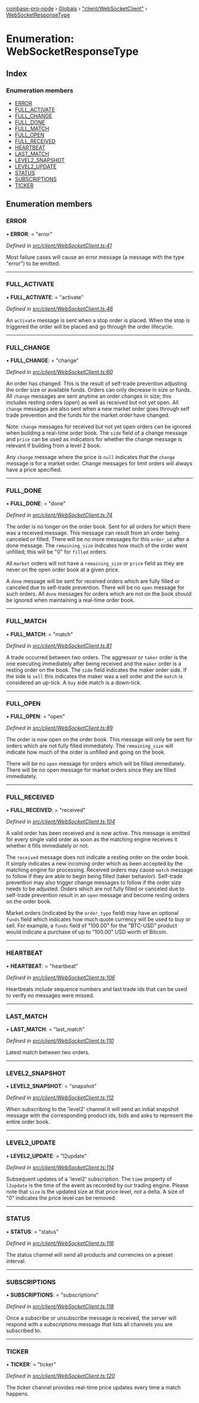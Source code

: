 [coinbase-pro-node](../README.md) › [Globals](../globals.md) › ["client/WebSocketClient"](../modules/_client_websocketclient_.md) › [WebSocketResponseType](_client_websocketclient_.websocketresponsetype.md)

# Enumeration: WebSocketResponseType

## Index

### Enumeration members

- [ERROR](_client_websocketclient_.websocketresponsetype.md#error)
- [FULL_ACTIVATE](_client_websocketclient_.websocketresponsetype.md#full_activate)
- [FULL_CHANGE](_client_websocketclient_.websocketresponsetype.md#full_change)
- [FULL_DONE](_client_websocketclient_.websocketresponsetype.md#full_done)
- [FULL_MATCH](_client_websocketclient_.websocketresponsetype.md#full_match)
- [FULL_OPEN](_client_websocketclient_.websocketresponsetype.md#full_open)
- [FULL_RECEIVED](_client_websocketclient_.websocketresponsetype.md#full_received)
- [HEARTBEAT](_client_websocketclient_.websocketresponsetype.md#heartbeat)
- [LAST_MATCH](_client_websocketclient_.websocketresponsetype.md#last_match)
- [LEVEL2_SNAPSHOT](_client_websocketclient_.websocketresponsetype.md#level2_snapshot)
- [LEVEL2_UPDATE](_client_websocketclient_.websocketresponsetype.md#level2_update)
- [STATUS](_client_websocketclient_.websocketresponsetype.md#status)
- [SUBSCRIPTIONS](_client_websocketclient_.websocketresponsetype.md#subscriptions)
- [TICKER](_client_websocketclient_.websocketresponsetype.md#ticker)

## Enumeration members

### ERROR

• **ERROR**: = "error"

_Defined in [src/client/WebSocketClient.ts:41](https://github.com/bennyn/coinbase-pro-node/blob/68f4a94/src/client/WebSocketClient.ts#L41)_

Most failure cases will cause an error message (a message with the type "error") to be emitted.

---

### FULL_ACTIVATE

• **FULL_ACTIVATE**: = "activate"

_Defined in [src/client/WebSocketClient.ts:46](https://github.com/bennyn/coinbase-pro-node/blob/68f4a94/src/client/WebSocketClient.ts#L46)_

An `activate` message is sent when a stop order is placed. When the stop is triggered the order will be placed and go through the order lifecycle.

---

### FULL_CHANGE

• **FULL_CHANGE**: = "change"

_Defined in [src/client/WebSocketClient.ts:60](https://github.com/bennyn/coinbase-pro-node/blob/68f4a94/src/client/WebSocketClient.ts#L60)_

An order has changed. This is the result of self-trade prevention adjusting the order size or available funds. Orders can only decrease in size or funds. All `change` messages are sent anytime an order changes in size; this includes resting orders (open) as well as received but not yet open. All `change` messages are also sent when a new market order goes through self trade prevention and the funds for the market order have changed.

Note: `change` messages for received but not yet open orders can be ignored when building a real-time order book. The `side` field of a change message and `price` can be used as indicators for whether the change message is relevant if building from a level 2 book.

Any `change` message where the price is `null` indicates that the `change` message is for a market order. Change messages for limit orders will always have a price specified.

---

### FULL_DONE

• **FULL_DONE**: = "done"

_Defined in [src/client/WebSocketClient.ts:74](https://github.com/bennyn/coinbase-pro-node/blob/68f4a94/src/client/WebSocketClient.ts#L74)_

The order is no longer on the order book. Sent for all orders for which there was a received message. This message can result from an order being canceled or filled. There will be no more messages for this `order_id` after a done message. The `remaining_size` indicates how much of the order went unfilled; this will be "0" for `filled` orders.

All `market` orders will not have a `remaining_size` or `price` field as they are never on the open order book at a given price.

A `done` message will be sent for received orders which are fully filled or canceled due to self-trade prevention. There will be no `open` message for such orders. All `done` messages for orders which are not on the book should be ignored when maintaining a real-time order book.

---

### FULL_MATCH

• **FULL_MATCH**: = "match"

_Defined in [src/client/WebSocketClient.ts:81](https://github.com/bennyn/coinbase-pro-node/blob/68f4a94/src/client/WebSocketClient.ts#L81)_

A trade occurred between two orders. The aggressor or `taker` order is the one executing immediately after being received and the `maker` order is a resting order on the book. The `side` field indicates the maker order side. If the side is `sell` this indicates the maker was a sell order and the `match` is considered an up-tick. A `buy` side match is a down-tick.

---

### FULL_OPEN

• **FULL_OPEN**: = "open"

_Defined in [src/client/WebSocketClient.ts:89](https://github.com/bennyn/coinbase-pro-node/blob/68f4a94/src/client/WebSocketClient.ts#L89)_

The order is now open on the order book. This message will only be sent for orders which are not fully filled immediately. The `remaining_size` will indicate how much of the order is unfilled and going on the book.

There will be no `open` message for orders which will be filled immediately. There will be no open message for market orders since they are filled immediately.

---

### FULL_RECEIVED

• **FULL_RECEIVED**: = "received"

_Defined in [src/client/WebSocketClient.ts:104](https://github.com/bennyn/coinbase-pro-node/blob/68f4a94/src/client/WebSocketClient.ts#L104)_

A valid order has been received and is now active. This message is emitted for every single valid order as soon as the matching engine receives it whether it fills immediately or not.

The `received` message does not indicate a resting order on the order book. It simply indicates a new incoming order which as been accepted by the matching engine for processing. Received orders may cause `match` message to follow if they are able to begin being filled (taker behavior). Self-trade prevention may also trigger change messages to follow if the order size needs to be adjusted. Orders which are not fully filled or canceled due to self-trade prevention result in an `open` message and become resting orders on the order book.

Market orders (indicated by the `order_type` field) may have an optional `funds` field which indicates how much quote currency will be used to buy or sell. For example, a `funds` field of "100.00" for the "BTC-USD" product would indicate a purchase of up to "100.00" USD worth of Bitcoin.

---

### HEARTBEAT

• **HEARTBEAT**: = "heartbeat"

_Defined in [src/client/WebSocketClient.ts:106](https://github.com/bennyn/coinbase-pro-node/blob/68f4a94/src/client/WebSocketClient.ts#L106)_

Heartbeats include sequence numbers and last trade ids that can be used to verify no messages were missed.

---

### LAST_MATCH

• **LAST_MATCH**: = "last_match"

_Defined in [src/client/WebSocketClient.ts:110](https://github.com/bennyn/coinbase-pro-node/blob/68f4a94/src/client/WebSocketClient.ts#L110)_

Latest match between two orders.

---

### LEVEL2_SNAPSHOT

• **LEVEL2_SNAPSHOT**: = "snapshot"

_Defined in [src/client/WebSocketClient.ts:112](https://github.com/bennyn/coinbase-pro-node/blob/68f4a94/src/client/WebSocketClient.ts#L112)_

When subscribing to the 'level2' channel it will send an initial snapshot message with the corresponding product ids, bids and asks to represent the entire order book.

---

### LEVEL2_UPDATE

• **LEVEL2_UPDATE**: = "l2update"

_Defined in [src/client/WebSocketClient.ts:114](https://github.com/bennyn/coinbase-pro-node/blob/68f4a94/src/client/WebSocketClient.ts#L114)_

Subsequent updates of a 'level2' subscription. The `time` property of `l2update` is the time of the event as recorded by our trading engine. Please note that `size` is the updated size at that price level, not a delta. A size of "0" indicates the price level can be removed.

---

### STATUS

• **STATUS**: = "status"

_Defined in [src/client/WebSocketClient.ts:116](https://github.com/bennyn/coinbase-pro-node/blob/68f4a94/src/client/WebSocketClient.ts#L116)_

The status channel will send all products and currencies on a preset interval.

---

### SUBSCRIPTIONS

• **SUBSCRIPTIONS**: = "subscriptions"

_Defined in [src/client/WebSocketClient.ts:118](https://github.com/bennyn/coinbase-pro-node/blob/68f4a94/src/client/WebSocketClient.ts#L118)_

Once a subscribe or unsubscribe message is received, the server will respond with a subscriptions message that lists all channels you are subscribed to.

---

### TICKER

• **TICKER**: = "ticker"

_Defined in [src/client/WebSocketClient.ts:120](https://github.com/bennyn/coinbase-pro-node/blob/68f4a94/src/client/WebSocketClient.ts#L120)_

The ticker channel provides real-time price updates every time a match happens.
